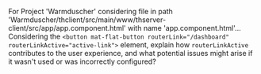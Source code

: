 For Project 'Warmduscher' considering file in path 'Warmduscher/thclient/src/main/www/thserver-client/src/app/app.component.html' with name 'app.component.html'... 
Considering the `<button mat-flat-button routerLink="/dashboard" routerLinkActive="active-link">` element, explain how `routerLinkActive` contributes to the user experience, and what potential issues might arise if it wasn't used or was incorrectly configured?